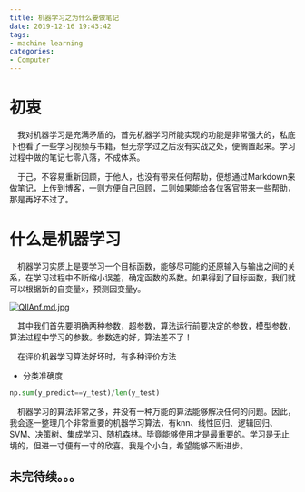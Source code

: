 ```yaml
---
title: 机器学习之为什么要做笔记
date: 2019-12-16 19:43:42
tags:
- machine learning
categories: 
- Computer
---
```


# 初衷
&ensp;&ensp;我对机器学习是充满矛盾的，首先机器学习所能实现的功能是非常强大的，私底下也看了一些学习视频与书籍，但无奈学过之后没有实战之处，便搁置起来。学习过程中做的笔记七零八落，不成体系。

&ensp;&ensp;于己，不容易重新回顾，于他人，也没有带来任何帮助，便想通过Markdown来做笔记，上传到博客，一则方便自己回顾，二则如果能给各位客官带来一些帮助，那是再好不过了。

# 什么是机器学习
&ensp;&ensp;机器学习实质上是要学习一个目标函数，能够尽可能的还原输入与输出之间的关系，在学习过程中不断缩小误差，确定函数的系数。如果得到了目标函数，我们就可以根据新的自变量x，预测因变量y。

[![QIlAnf.md.jpg](https://s2.ax1x.com/2019/12/17/QIlAnf.md.jpg)](https://imgchr.com/i/QIlAnf)

&ensp;&ensp;其中我们首先要明确两种参数，超参数，算法运行前要决定的参数，模型参数，算法过程中学习的参数。参数选的好，算法差不了！

&ensp;&ensp;在评价机器学习算法好坏时，有多种评价方法
* 分类准确度 
```python
np.sum(y_predict==y_test)/len(y_test)
```

&ensp;&ensp;机器学习的算法非常之多，并没有一种万能的算法能够解决任何的问题。因此，我会逐一整理几个非常重要的机器学习算法，有knn、线性回归、逻辑回归、SVM、决策树、集成学习、随机森林。毕竟能够使用才是最重要的。学习是无止境的，但进一寸便有一寸的欣喜。我是个小白，希望能够不断进步。

## 未完待续。。。


